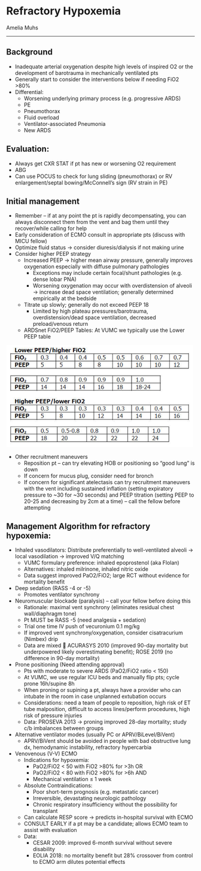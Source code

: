 # Refractory Hypoxemia

Amelia Muhs

---

## Background
-	Inadequate arterial oxygenation despite high levels of inspired O2 or the development of barotrauma in mechanically ventilated pts
-	Generally start to consider the interventions below if needing FiO2 >80%
-	Differential:
    -	Worsening underlying primary process (e.g. progressive ARDS)
    -	PE
    -	Pneumothorax
    -	Fluid overload
    -	Ventilator-associated Pneumonia
    -	New ARDS

## Evaluation:
-	Always get CXR STAT if pt has new or worsening O2 requirement
-	ABG 
-	Can use POCUS to check for lung sliding (pneumothorax) or RV enlargement/septal bowing/McConnell’s sign (RV strain in PE)

## Initial management
-	Remember – if at any point the pt is rapidly decompensating, you can always disconnect them from the vent and bag them until they recover/while calling for help
-	Early consideration of ECMO consult in appropriate pts (discuss with MICU fellow)
-	Optimize fluid status -> consider diuresis/dialysis if not making urine
-	Consider higher PEEP strategy
    -	Increased PEEP -> higher mean airway pressure, generally improves oxygenation especially with diffuse pulmonary pathologies
        -	Exceptions may include certain focal/shunt pathologies (e.g. dense lobar PNA)
        -	Worsening oxygenation may occur with overdistension of alveoli -> increase dead space ventilation; generally determined empirically at the bedside
    -	Titrate up slowly; generally do not exceed PEEP 18
        -	Limited by high plateau pressures/barotrauma, overdistension/dead space ventilation, decreased preload/venous return
    -	ARDSnet FiO2/PEEP Tables: At VUMC we typically use the Lower PEEP table

<img src='../images/ards-table.png' alt='ARDSnet PEEP/FiO2 table' width='500'>

- Other recruitment maneuvers
    - Reposition pt – can try elevating HOB or positioning so “good lung” is down
    - If concern for mucus plug, consider need for bronch
    - If concern for significant atelectasis can try recruitment maneuvers with the vent including sustained inflation (setting expiratory pressure to ~30 for ~30 seconds) and PEEP titration (setting PEEP to 20-25 and decreasing by 2cm at a time) – call the fellow before attempting 

## Management Algorithm for refractory hypoxemia:
-	 Inhaled vasodilators: Distribute preferentially to well-ventilated alveoli -> local vasodilation -> improved V/Q matching
     -	 VUMC formulary preference: inhaled epoprostenol (aka Flolan)
     -	 Alternatives: inhaled milrinone, inhaled nitric oxide
     -	 Data suggest improved PaO2/FiO2; large RCT without evidence for mortality benefit
-	Deep sedation (RASS -4 or -5)
    -	Promotes ventilator synchrony
-	Neuromuscular blockade (paralysis) – call your fellow before doing this
    -	Rationale: maximal vent synchrony (eliminates residual chest wall/diaphragm tone)
    -	Pt MUST be RASS -5 (need analgesia + sedation)
    -	Trial one time IV push of vecuronium 0.1 mg/kg
    -	If improved vent synchrony/oxygenation, consider cisatracurium (Nimbex) drip
    -	Data are mixed  ACURASYS 2010 (improved 90-day mortality but underpowered likely overestimating benefit); ROSE 2019 (no difference in 90-day mortality)
-	Prone positioning (Need attending approval)
    -	Pts with moderate to severe ARDS (PaO2/FiO2 ratio < 150)
    -	At VUMC, we use regular ICU beds and manually flip pts; cycle prone 16h/supine 8h
    -	When proning or supining a pt, always have a provider who can intubate in the room in case unplanned extubation occurs
    -	Considerations: need a team of people to reposition, high risk of ET tube malposition, difficult to access lines/perform procedures, high risk of pressure injuries
    -	Data: PROSEVA 2013 -> proning improved 28-day mortality; study c/b imbalances between groups
-	Alternative ventilator modes (usually PC or APRV/BiLevel/BiVent)
    -	APRV/BiVent should be avoided in people with bad obstructive lung dx, hemodynamic instability, refractory hypercarbia
-	Venovenous (V-V) ECMO
    -	Indications for hypoxemia:
        -	PaO2/FiO2 < 50 with FiO2 >80% for >3h OR
        -	PaO2/FiO2 < 80 with FiO2 >80% for >6h AND
        -	Mechanical ventilation ≤ 1 week
    -	Absolute Contraindications:
        -	Poor short-term prognosis (e.g. metastatic cancer)
        -	Irreversible, devastating neurologic pathology
        -	Chronic respiratory insufficiency without the possibility for transplant
    -	Can calculate RESP score -> predicts in-hospital survival with ECMO
    -	CONSULT EARLY if a pt may be a candidate; allows ECMO team to assist with evaluation
    -	Data:
        -	CESAR 2009: improved 6-month survival without severe disability
        -	EOLIA 2018: no mortality benefit but 28% crossover from control to ECMO arm dilutes potential effects
